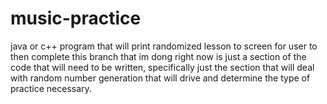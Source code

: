 # music-practice
java or c++ program that will print randomized lesson to screen for user to then complete
this branch that im dong right now is just a section of the code that will need to be written, specifically just 
the section that will deal with random number generation that will drive and determine the type of practice necessary.
